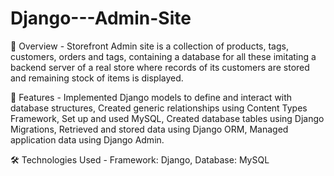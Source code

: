 # Django---Admin-Site

🚀 Overview - 
Storefront Admin site is a collection of products, tags, customers, orders and tags, containing a database for all these imitating a backend server of a real store where records of its customers are stored and remaining stock of items is displayed.

📌 Features - 
Implemented Django models to define and interact with database structures,
Created generic relationships using Content Types Framework,
Set up and used MySQL, 
Created database tables using Django Migrations,
Retrieved and stored data using Django ORM,
Managed application data using Django Admin.

🛠️ Technologies Used - 
Framework: Django, Database: MySQL
